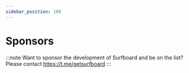 ```yaml
---
sidebar_position: 100
---
```


# Sponsors

:::note
Want to sponsor the development of Surfboard and be on the list? Please contact https://t.me/getsurfboard 
:::